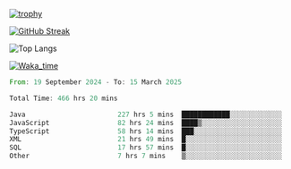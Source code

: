 <!--
**ren-joey/ren-joey** is a ✨ _special_ ✨ repository because its `README.md` (this file) appears on your GitHub profile.

Here are some ideas to get you started:

- 🔭 I’m currently working on ...
- 🌱 I’m currently learning ...
- 👯 I’m looking to collaborate on ...
- 🤔 I’m looking for help with ...
- 💬 Ask me about ...
- 📫 How to reach me: ...
- 😄 Pronouns: ...
- ⚡ Fun fact: ...
-->

[![trophy](https://github-profile-trophy.vercel.app/?username=ren-joey&theme=darkhub&column=5)](https://github.com/ren-joey)

[![GitHub Streak](https://streak-stats.demolab.com/?user=ren-joey&theme=dark)](https://github.com/ren-joey)

![Top Langs](https://github-readme-stats.vercel.app/api/top-langs?username=ren-joey&show_icons=true&layout=compact&locale=en&hide=html,CSS,scss,Pug,Twig&theme=dark)

[![Waka_time](https://github-readme-stats.vercel.app/api/wakatime?username=joeyren&theme=dark)](https://github.com/ren-joey)

<!--START_SECTION:waka-->

```rust
From: 19 September 2024 - To: 15 March 2025

Total Time: 466 hrs 20 mins

Java                       227 hrs 5 mins  ████████████░░░░░░░░░░░░░   47.96 %
JavaScript                 82 hrs 24 mins  ████▒░░░░░░░░░░░░░░░░░░░░   17.40 %
TypeScript                 58 hrs 14 mins  ███░░░░░░░░░░░░░░░░░░░░░░   12.30 %
XML                        21 hrs 49 mins  █░░░░░░░░░░░░░░░░░░░░░░░░   04.61 %
SQL                        17 hrs 57 mins  █░░░░░░░░░░░░░░░░░░░░░░░░   03.79 %
Other                      7 hrs 7 mins    ▒░░░░░░░░░░░░░░░░░░░░░░░░   01.51 %
```

<!--END_SECTION:waka-->
